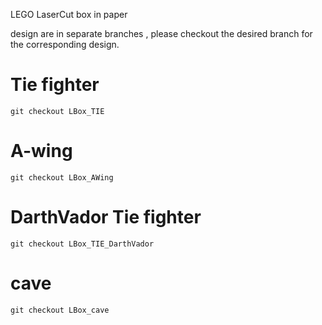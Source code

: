 LEGO LaserCut box in paper

design are in separate branches
, please checkout the desired branch for the corresponding design.

# Tie fighter

~~~ { .bash }
git checkout LBox_TIE
~~~

# A-wing

~~~ { .bash }
git checkout LBox_AWing
~~~

# DarthVador Tie fighter

~~~ { .bash }
git checkout LBox_TIE_DarthVador
~~~

# cave

~~~ { .bash }
git checkout LBox_cave
~~~

